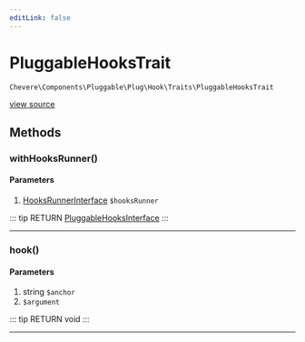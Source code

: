 ```yaml
---
editLink: false
---
```


# PluggableHooksTrait

`Chevere\Components\Pluggable\Plug\Hook\Traits\PluggableHooksTrait`

[view source](https://github.com/chevere/chevere/blob/master/src/Chevere/Components/Pluggable/Plug/Hook/Traits/PluggableHooksTrait.php)

## Methods

### withHooksRunner()

#### Parameters

1. [HooksRunnerInterface](../../../../../Interfaces/Pluggable/Plug/Hook/HooksRunnerInterface.md) `$hooksRunner`

::: tip RETURN
[PluggableHooksInterface](../../../../../Interfaces/Pluggable/Plug/Hook/PluggableHooksInterface.md)
:::

---

### hook()

#### Parameters

1. string `$anchor`
2.  `$argument`

::: tip RETURN
void
:::

---
